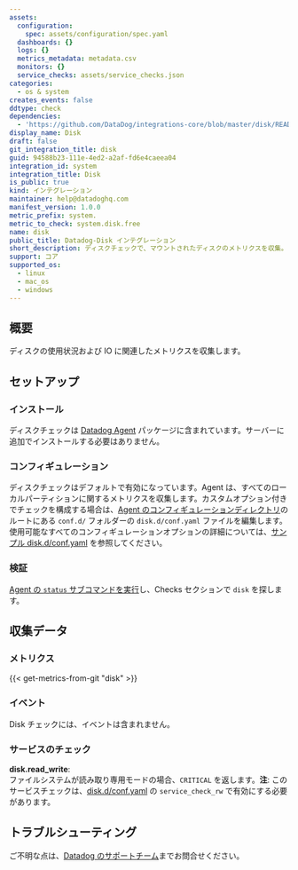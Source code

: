 ```yaml
---
assets:
  configuration:
    spec: assets/configuration/spec.yaml
  dashboards: {}
  logs: {}
  metrics_metadata: metadata.csv
  monitors: {}
  service_checks: assets/service_checks.json
categories:
  - os & system
creates_events: false
ddtype: check
dependencies:
  - 'https://github.com/DataDog/integrations-core/blob/master/disk/README.md'
display_name: Disk
draft: false
git_integration_title: disk
guid: 94588b23-111e-4ed2-a2af-fd6e4caeea04
integration_id: system
integration_title: Disk
is_public: true
kind: インテグレーション
maintainer: help@datadoghq.com
manifest_version: 1.0.0
metric_prefix: system.
metric_to_check: system.disk.free
name: disk
public_title: Datadog-Disk インテグレーション
short_description: ディスクチェックで、マウントされたディスクのメトリクスを収集。
support: コア
supported_os:
  - linux
  - mac_os
  - windows
---
```

## 概要

ディスクの使用状況および IO に関連したメトリクスを収集します。

## セットアップ

### インストール

ディスクチェックは [Datadog Agent][1] パッケージに含まれています。サーバーに追加でインストールする必要はありません。

### コンフィギュレーション

ディスクチェックはデフォルトで有効になっています。Agent は、すべてのローカルパーティションに関するメトリクスを収集します。カスタムオプション付きでチェックを構成する場合は、[Agent のコンフィギュレーションディレクトリ][2]のルートにある `conf.d/` フォルダーの `disk.d/conf.yaml` ファイルを編集します。使用可能なすべてのコンフィギュレーションオプションの詳細については、[サンプル disk.d/conf.yaml][3] を参照してください。

### 検証

[Agent の `status` サブコマンドを実行][4]し、Checks セクションで `disk` を探します。

## 収集データ

### メトリクス
{{< get-metrics-from-git "disk" >}}


### イベント

Disk チェックには、イベントは含まれません。

### サービスのチェック

**disk.read_write**:<br>
ファイルシステムが読み取り専用モードの場合、`CRITICAL` を返します。**注**: このサービスチェックは、[disk.d/conf.yaml][3] の `service_check_rw` で有効にする必要があります。

## トラブルシューティング

ご不明な点は、[Datadog のサポートチーム][6]までお問合せください。

[1]: https://app.datadoghq.com/account/settings#agent
[2]: https://docs.datadoghq.com/ja/agent/guide/agent-configuration-files/#agent-configuration-directory
[3]: https://github.com/DataDog/integrations-core/blob/master/disk/datadog_checks/disk/data/conf.yaml.default
[4]: https://docs.datadoghq.com/ja/agent/guide/agent-commands/#agent-status-and-information
[5]: https://github.com/DataDog/integrations-core/blob/master/disk/metadata.csv
[6]: https://docs.datadoghq.com/ja/help/
